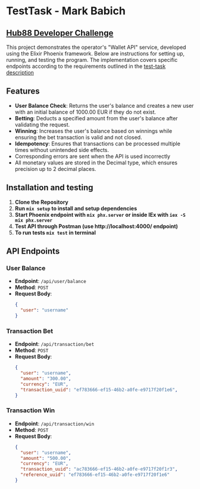 # TestTask - Mark Babich

## [Hub88 Developer Challenge](https://github.com/coingaming/hub88-jnr)

This project demonstrates the operator's "Wallet API" service, developed using the Elixir Phoenix framework. Below are instructions for setting up, running, and testing the program.
The implementation covers specific endpoints according to the requirements outlined in the [test-task description](https://github.com/coingaming/hub88-jnr)

## Features

- **User Balance Check**: Returns the user's balance and creates a new user with an initial balance of 1000.00 EUR if they do not exist.
- **Betting**: Deducts a specified amount from the user's balance after validating the request.
- **Winning**: Increases the user's balance based on winnings while ensuring the bet transaction is valid and not closed.
- **Idempotency**: Ensures that transactions can be processed multiple times without unintended side effects.
- Corresponding errors are sent when the API is used incorrectly
- All monetary values are stored in the Decimal type, which ensures precision up to 2 decimal places.

## Installation and testing

1. **Clone the Repository**
2. **Run `mix setup` to install and setup dependencies**
3. **Start Phoenix endpoint with `mix phx.server` or inside IEx with `iex -S mix phx.server`**
4. **Test API through Postman (use http://localhost:4000/ endpoint)**
5. **To run tests `mix test` in terminal**

## API Endpoints

### User Balance

- **Endpoint**: `/api/user/balance`
- **Method**: `POST`
- **Request Body**:
  ```json
  {
    "user": "username"
  }

### Transaction Bet

- **Endpoint**: `/api/transaction/bet`
- **Method**: `POST`
- **Request Body**:
  ```json
  {
    "user": "username",
    "amount": "300.00",
    "currency": "EUR",
    "transaction_uuid": "ef783666-ef15-46b2-a0fe-e9717f20f1e6",
  }

### Transaction Win

- **Endpoint**: `/api/transaction/win`
- **Method**: `POST`
- **Request Body**:
  ```json
  {
    "user": "username",
    "amount": "500.00",
    "currency": "EUR",
    "transaction_uuid": "ac783666-ef15-46b2-a0fe-e9717f20f1r3",
    "reference_uuid": "ef783666-ef15-46b2-a0fe-e9717f20f1e6"
  }
